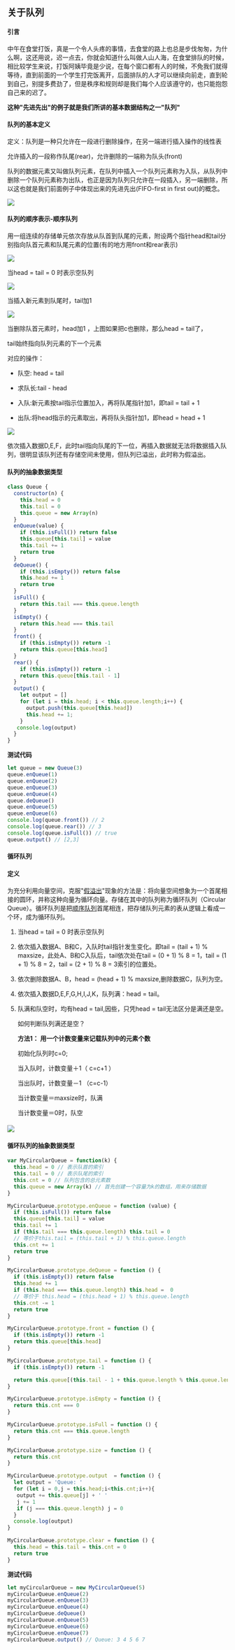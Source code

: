 ## 关于队列

#### 引言

中午在食堂打饭，真是一个令人头疼的事情，去食堂的路上也总是步伐匆匆，为什么啊，这还用说，迟一点去，你就会知道什么叫做人山人海，在食堂排队的时候，相比较学生来说，打饭阿姨毕竟是少说，在每个窗口都有人的时候，不免我们就得等待，直到前面的一个学生打完饭离开，后面排队的人才可以继续向前走，直到轮到自己，别提多费劲了，但是秩序和规则却是我们每个人应该遵守的，也只能抱怨自己来的迟了。

**这种"先进先出"的例子就是我们所讲的基本数据结构之一"队列"**

#### 队列的基本定义

定义：队列是一种只允许在一段进行删除操作，在另一端进行插入操作的线性表

允许插入的一段称作队尾(rear)，允许删除的一端称为队头(front)

队列的数据元素又叫做队列元素，在队列中插入一个队列元素称为入队，从队列中删除一个队列元素称为出队，也正是因为队列只允许在一段插入，另一端删除，所以这也就是我们前面例子中体现出来的先进先出(FIFO-first in first out)的概念。

![](../../images/arithmetic/v2-a8428428c74ad0442d396d0d5edfe910_r.jpg)

#### 队列的顺序表示-顺序队列

用一组连续的存储单元依次存放从队首到队尾的元素，附设两个指针head和tail分别指向队首元素和队尾元素的位置(有的地方用front和rear表示)

![](../../images/arithmetic/20180307140703639.png)

当head = tail = 0 时表示空队列

![](../../images/arithmetic/20180307141744625.png)

当插入新元素到队尾时，tail加1

![](../../images/arithmetic/20180307142137912.png)

当删除队首元素时，head加1 ，上图如果把c也删除，那么head = tail了，

tail始终指向队列元素的下一个元素

对应的操作：

- 队空: head  = tail

- 求队长:tail - head

- 入队:新元素按tail指示位置加入，再将队尾指针加1，即tail = tail + 1

- 出队:将head指示的元素取出，再将队头指针加1，即head = head + 1

![](../../images/arithmetic/20180307143733455.png)

依次插入数据D,E,F，此时tail指向队尾的下一位，再插入数据就无法将数据插入队列，很明显该队列还有存储空间未使用，但队列已溢出，此时称为假溢出。

#### 队列的抽象数据类型

```javascript
class Queue {
  constructor(n) {
    this.head = 0
    this.tail = 0
    this.queue = new Array(n)
  }
  enQueue(value) {
    if (this.isFull()) return false
    this.queue[this.tail] = value
    this.tail += 1
    return true
  }
  deQueue() {
    if (this.isEmpty()) return false
    this.head += 1
    return true
  }
  isFull() {
    return this.tail === this.queue.length
  }
  isEmpty() {
    return this.head === this.tail
  }
  front() {
    if (this.isEmpty()) return -1
    return this.queue[this.head]
  }
  rear() {
    if (this.isEmpty()) return -1
    return this.queue[this.tail - 1]
  }
  output() {
    let output = []
    for (let i = this.head; i < this.queue.length;i++) {
      output.push(this.queue[this.head])
      this.head += 1;
    }
   console.log(output) 
  }
}
```

**测试代码**

```javascript
let queue = new Queue(3)
queue.enQueue(1)
queue.enQueue(2)
queue.enQueue(3)
queue.enQueue(4)
queue.deQueue()
queue.enQueue(5)
queue.enQueue(6)
console.log(queue.front()) // 2
console.log(queue.rear()) // 3
console.log(queue.isFull()) // true
queue.output() // [2,3]
```

#### 循环队列

#### 定义

为充分利用向量空间，克服"[假溢出](https://baike.baidu.com/item/%E5%81%87%E6%BA%A2%E5%87%BA/11050937)"现象的方法是：将向量空间想象为一个首尾相接的圆环，并称这种向量为循环向量。存储在其中的队列称为循环队列（Circular Queue）。循环队列是把[顺序队列](https://baike.baidu.com/item/%E9%A1%BA%E5%BA%8F%E9%98%9F%E5%88%97/20832734)首尾相连，把存储队列元素的表从逻辑上看成一个环，成为循环队列。

1. 当head = tail = 0 时表示空队列

2. 依次插入数据A、B和C，入队时tail指针发生变化。即tail = (tail  + 1) % maxsize，此处A、B和C入队后，tail依次处在tail = (0 + 1) % 8 = 1，tail = (1 + 1) % 8 = 2，tail = (2 + 1) % 8 = 3索引的位置处。

3. 依次删除数据A、B，head = (head + 1) % maxsize,删除数据C，队列为空。

4. 依次插入数据D,E,F,G,H,I,J,K，队列满：head = tail。

5. 队满和队空时，均有head = tail,因些，只凭head = tail无法区分是满还是空。

   如何判断队列满还是空？

   **方法1： 用一个计数变量来记载队列中的元素个数**

   初始化队列时c=0; 

   当入队时，计数变量＋1（ c=c+1 ） 

   当出队时，计数变量－1 （c=c-1） 

   当计数变量＝maxsize时，队满 

   当计数变量＝0时，队空 

#### ![](../../images/arithmetic/circleQueue.png)
  

#### 循环队列的抽象数据类型

```javascript
var MyCircularQueue = function(k) {
  this.head = 0 // 表示队首的索引
  this.tail = 0 // 表示队尾的索引
  this.cnt = 0 // 队列包含的总元素数
  this.queue = new Array(k) // 首先创建一个容量为k的数组，用来存储数据
}

MyCircularQueue.prototype.enQueue = function (value) {
  if (this.isFull()) return false
  this.queue[this.tail] = value
  this.tail += 1
  if (this.tail === this.queue.length) this.tail = 0
  // 等价于this.tail = (this.tail + 1) % this.queue.length
  this.cnt += 1
  return true
}

MyCircularQueue.prototype.deQueue = function () {
  if (this.isEmpty()) return false
  this.head += 1
  if (this.head === this.queue.length) this.head =  0
  // 等价于 this.head = (this.head + 1) % this.queue.length
  this.cnt -= 1
  return true
}

MyCircularQueue.prototype.front = function () {
  if (this.isEmpty()) return -1
  return this.queue[this.head]
}

MyCircularQueue.prototype.tail = function () {
  if (this.isEmpty()) return -1

  return this.queue[(this.tail - 1 + this.queue.length % this.queue.length)]
}

MyCircularQueue.prototype.isEmpty = function () {
  return this.cnt === 0
}

MyCircularQueue.prototype.isFull = function () {
  return this.cnt === this.queue.length
}

MyCircularQueue.prototype.size = function () {
  return this.cnt
}

MyCircularQueue.prototype.output  = function () {
  let output = 'Queue: '
  for (let i = 0,j = this.head;i<this.cnt;i++){
   output += this.queue[j] + ' '
   j += 1
   if (j === this.queue.length) j = 0 
  }
  console.log(output)
}

MyCircularQueue.prototype.clear = function () {
  this.head = this.tail = this.cnt = 0
  return true
}
```

**测试代码**

```javascript
let myCircularQueue = new MyCircularQueue(5)
myCircularQueue.enQueue(2)
myCircularQueue.enQueue(3)
myCircularQueue.enQueue(4)
myCircularQueue.deQueue()
myCircularQueue.enQueue(5)
myCircularQueue.enQueue(6)
myCircularQueue.enQueue(7)
myCircularQueue.output() // Queue: 3 4 5 6 7

```

